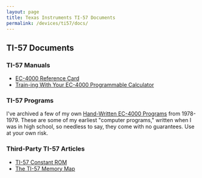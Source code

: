 ```yaml
---
layout: page
title: Texas Instruments TI-57 Documents
permalink: /devices/ti57/docs/
---
```


TI-57 Documents
---------------

### TI-57 Manuals

- [EC-4000 Reference Card](EC-4000_Reference_Card.pdf)
- [Train-ing With Your EC-4000 Programmable Calculator](Train-ing_With_Your_EC-4000_Programmable_Calculator.pdf)

### TI-57 Programs

I've archived a few of my own [Hand-Written EC-4000 Programs](EC-4000_Programs_1978-1979_By_Jeff_Parsons.pdf) from
1978-1979.  These are some of my earliest "computer programs," written when I was in high school, so needless to say,
they come with no guarantees.  Use at your own risk.

### Third-Party TI-57 Articles

- [TI-57 Constant ROM](http://www.rskey.org/CMS/index.php/the-library/475)
- [The TI-57 Memory Map](http://www.rskey.org/CMS/index.php/the-library/100) 
